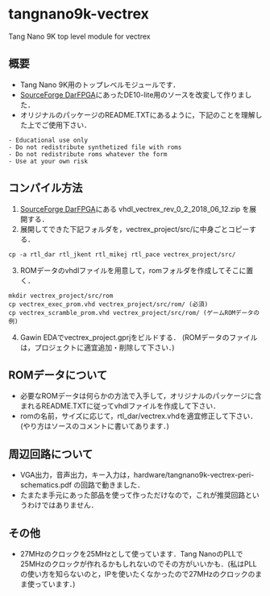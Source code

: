 # tangnano9k-vectrex
Tang Nano 9K top level module for vectrex

## 概要
- Tang Nano 9K用のトップレベルモジュールです．
- [SourceForge DarFPGA](https://sourceforge.net/projects/darfpga/files/Software%20VHDL/vectrex/)にあったDE10-lite用のソースを改変して作りました．
- オリジナルのパッケージのREADME.TXTにあるように，下記のことを理解した上でご使用下さい．
```
- Educational use only
- Do not redistribute synthetized file with roms
- Do not redistribute roms whatever the form
- Use at your own risk
```
## コンパイル方法

1. [SourceForge DarFPGA](https://sourceforge.net/projects/darfpga/files/Software%20VHDL/vectrex/)にある vhdl_vectrex_rev_0_2_2018_06_12.zip を展開する．
2. 展開してできた下記フォルダを，vectrex_project/src/に中身ごとコピーする．
```
cp -a rtl_dar rtl_jkent rtl_mikej rtl_pace vectrex_project/src/
```
3. ROMデータのvhdlファイルを用意して，romフォルダを作成してそこに置く．
```
mkdir vectrex_project/src/rom
cp vectrex_exec_prom.vhd vectrex_project/src/rom/ (必須)
cp vectrex_scramble_prom.vhd vectrex_project/src/rom/ (ゲームROMデータの例)
```
4. Gawin EDAでvectrex_project.gprjをビルドする．
(ROMデータのファイルは，プロジェクトに適宜追加・削除して下さい．)

## ROMデータについて
- 必要なROMデータは何らかの方法で入手して，オリジナルのパッケージに含まれるREADME.TXTに従ってvhdlファイルを作成して下さい．
- romの名前，サイズに応じて，rtl_dar/vectrex.vhdを適宜修正して下さい．(やり方はソースのコメントに書いてあります．)

## 周辺回路について
- VGA出力，音声出力，キー入力は，hardware/tangnano9k-vectrex-peri-schematics.pdf の回路で動きました．
- たまたま手元にあった部品を使って作っただけなので，これが推奨回路というわけではありません．

## その他
- 27MHzのクロックを25MHzとして使っています．Tang NanoのPLLで25MHzのクロックが作れるかもしれないのでその方がいいかも．(私はPLLの使い方を知らないのと，IPを使いたくなかったので27MHzのクロックのまま使っています．)

